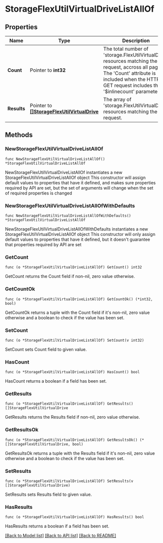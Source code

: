 # StorageFlexUtilVirtualDriveListAllOf

## Properties

Name | Type | Description | Notes
------------ | ------------- | ------------- | -------------
**Count** | Pointer to **int32** | The total number of &#39;storage.FlexUtilVirtualDrive&#39; resources matching the request, accross all pages. The &#39;Count&#39; attribute is included when the HTTP GET request includes the &#39;$inlinecount&#39; parameter. | [optional] 
**Results** | Pointer to [**[]StorageFlexUtilVirtualDrive**](storage.FlexUtilVirtualDrive.md) | The array of &#39;storage.FlexUtilVirtualDrive&#39; resources matching the request. | [optional] 

## Methods

### NewStorageFlexUtilVirtualDriveListAllOf

`func NewStorageFlexUtilVirtualDriveListAllOf() *StorageFlexUtilVirtualDriveListAllOf`

NewStorageFlexUtilVirtualDriveListAllOf instantiates a new StorageFlexUtilVirtualDriveListAllOf object
This constructor will assign default values to properties that have it defined,
and makes sure properties required by API are set, but the set of arguments
will change when the set of required properties is changed

### NewStorageFlexUtilVirtualDriveListAllOfWithDefaults

`func NewStorageFlexUtilVirtualDriveListAllOfWithDefaults() *StorageFlexUtilVirtualDriveListAllOf`

NewStorageFlexUtilVirtualDriveListAllOfWithDefaults instantiates a new StorageFlexUtilVirtualDriveListAllOf object
This constructor will only assign default values to properties that have it defined,
but it doesn't guarantee that properties required by API are set

### GetCount

`func (o *StorageFlexUtilVirtualDriveListAllOf) GetCount() int32`

GetCount returns the Count field if non-nil, zero value otherwise.

### GetCountOk

`func (o *StorageFlexUtilVirtualDriveListAllOf) GetCountOk() (*int32, bool)`

GetCountOk returns a tuple with the Count field if it's non-nil, zero value otherwise
and a boolean to check if the value has been set.

### SetCount

`func (o *StorageFlexUtilVirtualDriveListAllOf) SetCount(v int32)`

SetCount sets Count field to given value.

### HasCount

`func (o *StorageFlexUtilVirtualDriveListAllOf) HasCount() bool`

HasCount returns a boolean if a field has been set.

### GetResults

`func (o *StorageFlexUtilVirtualDriveListAllOf) GetResults() []StorageFlexUtilVirtualDrive`

GetResults returns the Results field if non-nil, zero value otherwise.

### GetResultsOk

`func (o *StorageFlexUtilVirtualDriveListAllOf) GetResultsOk() (*[]StorageFlexUtilVirtualDrive, bool)`

GetResultsOk returns a tuple with the Results field if it's non-nil, zero value otherwise
and a boolean to check if the value has been set.

### SetResults

`func (o *StorageFlexUtilVirtualDriveListAllOf) SetResults(v []StorageFlexUtilVirtualDrive)`

SetResults sets Results field to given value.

### HasResults

`func (o *StorageFlexUtilVirtualDriveListAllOf) HasResults() bool`

HasResults returns a boolean if a field has been set.


[[Back to Model list]](../README.md#documentation-for-models) [[Back to API list]](../README.md#documentation-for-api-endpoints) [[Back to README]](../README.md)


